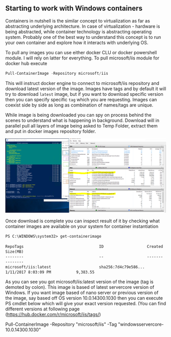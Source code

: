 ## Starting to work with Windows containers

Containers in nutshell is the similar concept to virtualization as far as abstracting underlying architecture.
In case of virtualization - hardware is being abstracted, while container technology is  abstracting operating system. 
Probably one of the best way to understand this concept is to run your own container and explore how it interacts with underlying OS.


To pull any images you can use either docker CLU or docker powershell module. I will rely on latter for everything.
To pull microsoft/iis module for docker hub execute 

```powershell
Pull-ContainerImage -Repository microsoft/iis
```
This will instruct docker engine to connect to microsoft/iis repository and download latest version of the image. Images have tags and  by default it will try
to download `latest` image, but if you want to download specific version then you can specify specific `tag` which you are requesting.
Images can coexist side by side as long as combination of names/tags are unique.

While image is being downloaded you can spy on process behind the scenes to understand what is happening in background.
Download will in parallel pull all layers of image being asked to Temp Folder, extract them and put in docker images repository folder.

<img src="images\Capture2.PNG" width="1600"> 

Once download is complete you can inspect result of it by checking what container images are available on your system for container instantiation
```
PS C:\WINDOWS\system32> get-containerimage

RepoTags                                 ID                   Created                        Size(MB)
--------                                 --                   -------                        --------
microsoft/iis:latest                     sha256:7d4c79e586... 1/11/2017 8:03:09 PM           9,383.55
```

As you can see you got microsoft/iis:latest version of the image (tag is demoted by colon). This image is based of latest servercore version of Windows. If you want image based of nano server or previous version of the image, say based off
OS version 10.0.14300.1030 then you can execute PS cmdlet below which will give your exact version requested. (You can find different versions at following page (https://hub.docker.com/r/microsoft/iis/tags/)

Pull-ContainerImage -Repository "microsoft/iis" -Tag "windowsservercore-10.0.14300.1030"